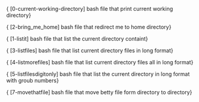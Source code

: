 { [0-current-working-directory]
bash file that print current working directory}

{ [2-bring_me_home]
bash file that redirect me to home directory}

{ [1-listit]
bash file that list the current directory containt}

{ [3-listfiles]
bash file that list current directory files in long format}

{ [4-listmorefiles]
bash file that list current directory files all in long format}

{ [5-listfilesdigitonly]
bash file that list the current directory in long format with groub numbers}

{ [7-movethatfile]
bash file that move betty file form directory to directory}
